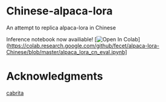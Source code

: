 # Chinese-alpaca-lora

An attempt to replica alpaca-lora in Chinese

Inference notebook now availiable! [![Open In Colab](https://colab.research.google.com/assets/colab-badge.svg)](https://colab.research.google.com/github/fecet/alpaca-lora-Chinese/blob/master/alpaca_lora_cn_eval.ipynb]


# Acknowledgments

[cabrita](https://github.com/22-hours/cabrita )
